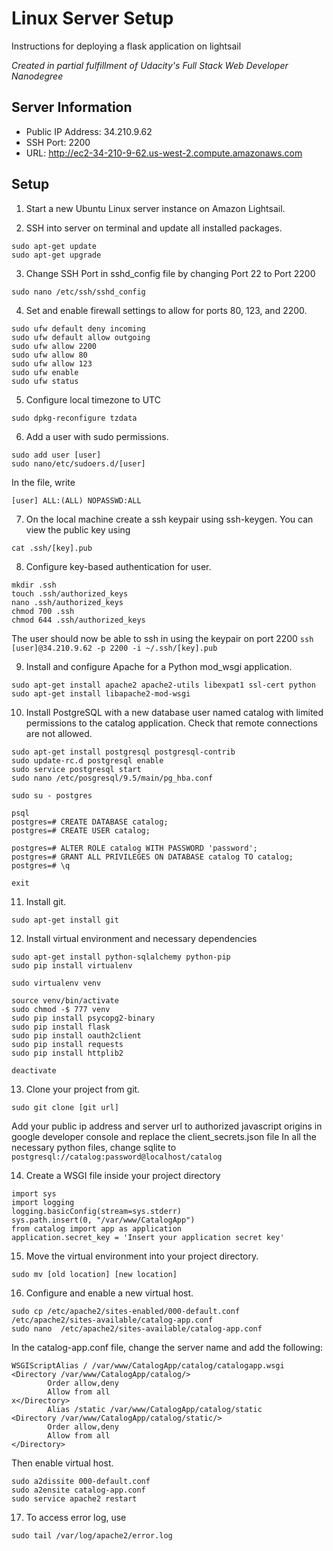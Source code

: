 # Linux Server Setup

Instructions for deploying a flask application on lightsail

_Created in partial fulfillment of Udacity's Full Stack Web Developer Nanodegree_

## Server Information
- Public IP Address: 34.210.9.62
- SSH Port: 2200
- URL: http://ec2-34-210-9-62.us-west-2.compute.amazonaws.com

## Setup
1. Start a new Ubuntu Linux server instance on Amazon Lightsail.

2. SSH into server on terminal and update all installed packages.

```
sudo apt-get update
sudo apt-get upgrade
```

3. Change SSH Port in sshd_config file by changing Port 22 to Port 2200

`sudo nano /etc/ssh/sshd_config`

4. Set and enable firewall settings to allow for ports 80, 123, and 2200.

```
sudo ufw default deny incoming
sudo ufw default allow outgoing
sudo ufw allow 2200
sudo ufw allow 80
sudo ufw allow 123
sudo ufw enable
sudo ufw status
```

5. Configure local timezone to UTC

`sudo dpkg-reconfigure tzdata`

6. Add a user with sudo permissions.

```
sudo add user [user]
sudo nano/etc/sudoers.d/[user]
```
In the file, write

`[user] ALL:(ALL) NOPASSWD:ALL`

7. On the local machine create a ssh keypair using ssh-keygen. You can view the public key using

`cat .ssh/[key].pub`

8. Configure key-based authentication for user.

```
mkdir .ssh
touch .ssh/authorized_keys
nano .ssh/authorized_keys 
chmod 700 .ssh
chmod 644 .ssh/authorized_keys
```

The user should now be able to ssh in using the keypair on port 2200
`ssh [user]@34.210.9.62 -p 2200 -i ~/.ssh/[key].pub`

9. Install and configure Apache for a Python mod_wsgi application.

```
sudo apt-get install apache2 apache2-utils libexpat1 ssl-cert python
sudo apt-get install libapache2-mod-wsgi
```

10. Install PostgreSQL with a new database user named catalog with limited permissions to the catalog application. Check that remote connections are not allowed.

```
sudo apt-get install postgresql postgresql-contrib
sudo update-rc.d postgresql enable
sudo service postgresql start
sudo nano /etc/posgresql/9.5/main/pg_hba.conf

sudo su - postgres

psql
postgres=# CREATE DATABASE catalog;
postgres=# CREATE USER catalog;

postgres=# ALTER ROLE catalog WITH PASSWORD 'password';
postgres=# GRANT ALL PRIVILEGES ON DATABASE catalog TO catalog;
postgres=# \q

exit
```

11. Install git.

`sudo apt-get install git`

12. Install virtual environment and necessary dependencies

```
sudo apt-get install python-sqlalchemy python-pip
sudo pip install virtualenv

sudo virtualenv venv

source venv/bin/activate
sudo chmod -$ 777 venv
sudo pip install psycopg2-binary
sudo pip install flask
sudo pip install oauth2client
sudo pip install requests
sudo pip install httplib2

deactivate
```

13. Clone your project from git. 

`sudo git clone [git url]`

Add your public ip address and server url to authorized javascript origins in google developer console and replace the client_secrets.json file
In all the necessary python files, change sqlite to `postgresql://catalog:password@localhost/catalog`

14. Create a WSGI file inside your project directory 

```
import sys
import logging
logging.basicConfig(stream=sys.stderr)
sys.path.insert(0, "/var/www/CatalogApp")
from catalog import app as application
application.secret_key = 'Insert your application secret key'
```

15. Move the virtual environment into your project directory.

`sudo mv [old location] [new location]`

16. Configure and enable a new virtual host.

```
sudo cp /etc/apache2/sites-enabled/000-default.conf /etc/apache2/sites-available/catalog-app.conf
sudo nano  /etc/apache2/sites-available/catalog-app.conf
```

In the catalog-app.conf file, change the server name and add the following:

```
WSGIScriptAlias / /var/www/CatalogApp/catalog/catalogapp.wsgi
<Directory /var/www/CatalogApp/catalog/>
        Order allow,deny
        Allow from all
x</Directory>
        Alias /static /var/www/CatalogApp/catalog/static
<Directory /var/www/CatalogApp/catalog/static/>
        Order allow,deny
        Allow from all
</Directory>
```

Then enable virtual host.

```
sudo a2dissite 000-default.conf
sudo a2ensite catalog-app.conf
sudo service apache2 restart
```

17. To access error log, use 

`sudo tail /var/log/apache2/error.log`
